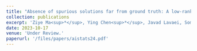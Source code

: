 ```yaml
---
title: "Absence of spurious solutions far from ground truth: A low-rank analysis with high-order losses"
collection: publications
excerpt: 'Ziye Ma<sup>*</sup>, Ying Chen<sup>*</sup>, Javad Lavaei, Somayeh Sojoudi'
date: 2023-10-17
venue: 'Under Review.'
paperurl: '/files/papers/aistats24.pdf'
---
```

